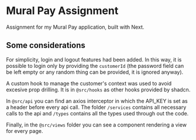 # Mural Pay Assignment

Assignment for my Mural Pay application, built with Next.

## Some considerations

For simplicity, login and logout features had been added. In this way, it is possible to login only by providing the `customerId` (the password field can be left empty or any random thing can be provided, it is ignored anyway).

A custom hook to manage the customer's context was used to avoid excesive prop drilling. It is in `@src/hooks` as other hooks provided by shadcn. 

In `@src/api` you can find an axios interceptor in which the API_KEY is set as a header before every api call. The folder `/services` contains all necessary calls to the api and `/types` contains all the types used through out the code.

Finally, in the `@src/views` folder you can see a component rendering a view for every page.
